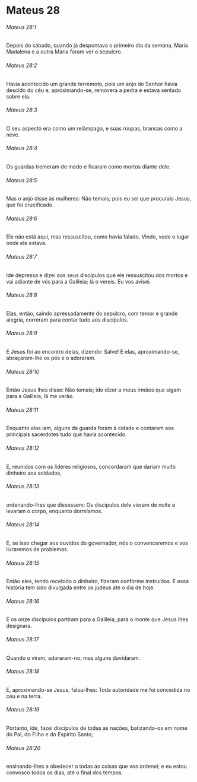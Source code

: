 # Mateus 28

###### Mateus 28:1

Depois do sábado, quando já despontava o primeiro dia da semana, Maria Madalena e a outra Maria foram ver o sepulcro.

###### Mateus 28:2

Havia acontecido um grande terremoto, pois um anjo do Senhor havia descido do céu e, aproximando-se, removera a pedra e estava sentado sobre ela.

###### Mateus 28:3

O seu aspecto era como um relâmpago, e suas roupas, brancas como a neve.

###### Mateus 28:4

Os guardas tremeram de medo e ficaram como mortos diante dele.

###### Mateus 28:5

Mas o anjo disse às mulheres: Não temais; pois eu sei que procurais Jesus, que foi crucificado.

###### Mateus 28:6

Ele não está aqui, mas ressuscitou, como havia falado. Vinde, vede o lugar onde ele estava.

###### Mateus 28:7

Ide depressa e dizei aos seus discípulos que ele ressuscitou dos mortos e vai adiante de vós para a Galileia; lá o vereis. Eu vos avisei.

###### Mateus 28:8

Elas, então, saindo apressadamente do sepulcro, com temor e grande alegria, correram para contar tudo aos discípulos.

###### Mateus 28:9

E Jesus foi ao encontro delas, dizendo: Salve! E elas, aproximando-se, abraçaram-lhe os pés e o adoraram.

###### Mateus 28:10

Então Jesus lhes disse: Não temais; ide dizer a meus irmãos que sigam para a Galileia; lá me verão.

###### Mateus 28:11

Enquanto elas iam, alguns da guarda foram à cidade e contaram aos principais sacerdotes tudo que havia acontecido.

###### Mateus 28:12

E, reunidos com os líderes religiosos, concordaram que dariam muito dinheiro aos soldados,

###### Mateus 28:13

ordenando-lhes que dissessem: Os discípulos dele vieram de noite e levaram o corpo, enquanto dormíamos.

###### Mateus 28:14

E, se isso chegar aos ouvidos do governador, nós o convenceremos e vos livraremos de problemas.

###### Mateus 28:15

Então eles, tendo recebido o dinheiro, fizeram conforme instruídos. E essa história tem sido divulgada entre os judeus até o dia de hoje.

###### Mateus 28:16

E os onze discípulos partiram para a Galileia, para o monte que Jesus lhes designara.

###### Mateus 28:17

Quando o viram, adoraram-no; mas alguns duvidaram.

###### Mateus 28:18

E, aproximando-se Jesus, falou-lhes: Toda autoridade me foi concedida no céu e na terra.

###### Mateus 28:19

Portanto, ide, fazei discípulos de todas as nações, batizando-os em nome do Pai, do Filho e do Espírito Santo;

###### Mateus 28:20

ensinando-lhes a obedecer a todas as coisas que vos ordenei; e eu estou convosco todos os dias, até o final dos tempos.


